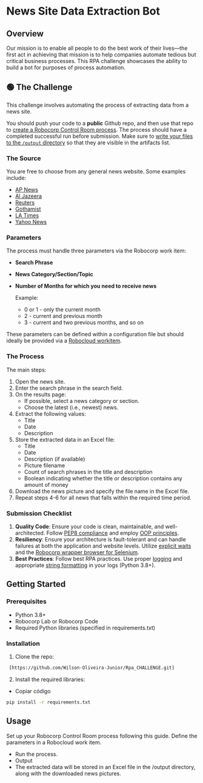 # News Site Data Extraction Bot

## Overview

Our mission is to enable all people to do the best work of their lives—the first act in achieving that mission is to help companies automate tedious but critical business processes. This RPA challenge showcases the ability to build a bot for purposes of process automation.

## 🟢 The Challenge

This challenge involves automating the process of extracting data from a news site.

You should push your code to a **public** Github repo, and then use that repo to [create a Robocorp Control Room process](https://robocorp.com/docs/courses/beginners-course-python/12-running-in-robocorp-cloud). 
The process should have a completed successful run before submission. Make sure to [write your files to the `/output` directory](https://robocorp.com/docs/courses/beginners-course-python/9-collecting-the-results#saving-the-file-to-the-output-directory) so that they are visible in the artifacts list.

### The Source

You are free to choose from any general news website. Some examples include:

- [AP News](https://apnews.com/)
- [Al Jazeera](https://www.aljazeera.com/)
- [Reuters](https://www.reuters.com/)
- [Gothamist](https://gothamist.com/)
- [LA Times](https://www.latimes.com/)
- [Yahoo News](https://news.yahoo.com/)

### Parameters

The process must handle three parameters via the Robocorp work item:

- **Search Phrase**
- **News Category/Section/Topic**
- **Number of Months for which you need to receive news**

    Example: 
    - 0 or 1 - only the current month
    - 2 - current and previous month
    - 3 - current and two previous months, and so on

These parameters can be defined within a configuration file but should ideally be provided via a [Robocloud workitem](https://rpaframework.org/libraries/robocorp_workitems/).

### The Process

The main steps:

1. Open the news site.
2. Enter the search phrase in the search field.
3. On the results page:
    - If possible, select a news category or section.
    - Choose the latest (i.e., newest) news.
4. Extract the following values:
    - Title
    - Date
    - Description
5. Store the extracted data in an Excel file:
    - Title
    - Date
    - Description (if available)
    - Picture filename
    - Count of search phrases in the title and description
    - Boolean indicating whether the title or description contains any amount of money
6. Download the news picture and specify the file name in the Excel file.
7. Repeat steps 4-6 for all news that falls within the required time period.

### Submission Checklist

1. **Quality Code**: Ensure your code is clean, maintainable, and well-architected. Follow [PEP8 compliance](https://peps.python.org/pep-0008/) and employ [OOP principles](https://peps.python.org/pep-0008/).
2. **Resiliency**: Ensure your architecture is fault-tolerant and can handle failures at both the application and website levels. Utilize [explicit waits](https://selenium-python.readthedocs.io/waits.html) and the [Robocorp wrapper browser for Selenium](https://rpaframework.org/libraries/browser_selenium/python.html).
3. **Best Practices**: Follow best RPA practices. Use proper [logging](https://docs.python.org/3/library/logging.html) and appropriate [string formatting](https://www.digitalocean.com/community/tutorials/python-string-concatenation) in your logs (Python 3.8+).

## Getting Started

### Prerequisites

- Python 3.8+
- Robocorp Lab or Robocorp Code
- Required Python libraries (specified in requirements.txt)

### Installation

1. Clone the repo:
  ```sh
   [https://github.com/Wilson-Oliveira-Junior/Rpa_CHALLENGE.git]
  ```

2. Install the required libraries:
  - Copiar código
  ```sh
  pip install -r requirements.txt
  ```
## Usage
  Set up your Robocorp Control Room process following this guide.
  Define the parameters in a Robocloud work item.
- Run the process.
- Output
- The extracted data will be stored in an Excel file in the /output directory, along with the downloaded news pictures.
